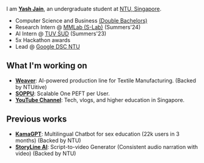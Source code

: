 
I am **[Yash Jain](https://yashjain14.github.io/)**, an undergraduate student at [NTU, Singapore](https://www.ntu.edu.sg/).

- Computer Science and Business [(Double Bachelors)](https://www.ntu.edu.sg/education/undergraduate-programme/double-degree-in-computer-science-and-business)
- Research Intern @ [MMLab (S-Lab)](https://www.mmlab-ntu.com) (Summers'24)
- AI Intern @ [TUV SUD](https://www.tuvsud.com) (Summers'23)
- 5x Hackathon awards
- Lead @ [Google DSC NTU](https://gdsc.community.dev/nanyang-technological-university/)

## What I'm working on
- **[Weaver](https://github.com/YashJain14)**: AI-powered production line for Textile Manufacturing. (Backed by NTUitive)
- **[SOPPU](https://github.com/YashJain14)**: Scalable One PEFT per User.
- **[YouTube Channel](https://www.youtube.com/YashChopra1411)**: Tech, vlogs, and higher education in Singapore. 

## Previous works
- **[KamaGPT](https://www.kamagpt.in/)**: Multilingual Chatbot for sex education (22k users in 3 months) (Backed by NTU)
- **[StoryLine AI](https://www.storylineai.in/)**: Script-to-video Generator (Consistent audio narration with video) (Backed by NTU)
